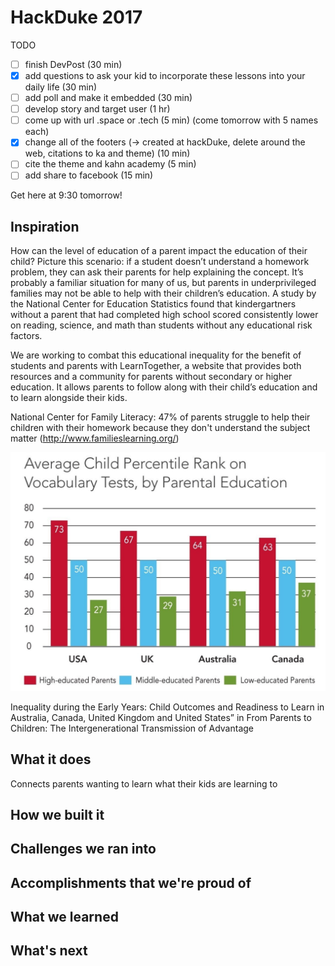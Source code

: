 # HackDuke 2017

TODO
- [ ] finish DevPost (30 min)
- [x] add questions to ask your kid to incorporate these lessons into your daily life (30 min)
- [ ] add poll and make it embedded (30 min)
- [ ] develop story and target user (1 hr)
- [ ] come up with url .space or .tech (5 min) (come tomorrow with 5 names each)
- [x] change all of the footers (-> created at hackDuke, delete around the web, citations to ka and theme) (10 min)
- [ ] cite the theme and kahn academy (5 min)
- [ ] add share to facebook (15 min)

Get here at 9:30 tomorrow!

## Inspiration

How can the level of education of a parent impact the education of their child? Picture this scenario: if a student doesn’t understand a homework problem, they can ask their parents for help explaining the concept. It’s probably a familiar situation for many of us, but parents in underprivileged families may not be able to help with their children’s education. A study by the National Center for Education Statistics found that kindergartners without a parent that had completed high school scored consistently lower on reading, science, and math than students without any educational risk factors. 

We are working to combat this educational inequality for the benefit of students and parents with LearnTogether, a website that provides both resources and a community for parents without secondary or higher education. It allows parents to follow along with their child’s education and to learn alongside their kids.

National Center for Family Literacy: 47% of parents struggle to help their children with their homework because they don't understand the subject matter (http://www.familieslearning.org/)

![alt text](https://github.com/mrw436/HackDuke17-Website/blob/master/stats.png "")

Inequality during the Early Years: Child Outcomes and Readiness to Learn in Australia, Canada, United Kingdom and United States” in From Parents to Children: The Intergenerational Transmission of Advantage

## What it does

Connects parents wanting to learn what their kids are learning to 

## How we built it



## Challenges we ran into



## Accomplishments that we're proud of



## What we learned

## What's next

